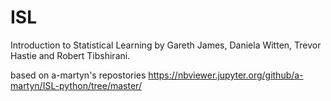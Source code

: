 # ISL
 Introduction to Statistical Learning by Gareth James, Daniela Witten, Trevor Hastie and Robert Tibshirani.
 
 based on
 a-martyn's repostories https://nbviewer.jupyter.org/github/a-martyn/ISL-python/tree/master/

